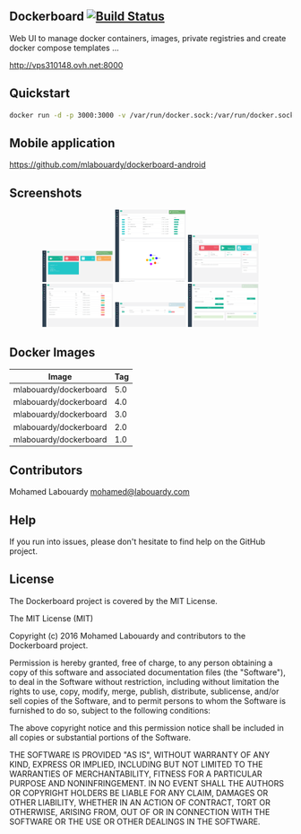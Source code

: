## Dockerboard [![Build Status](https://travis-ci.org/mlabouardy/docker-ui.svg?branch=master)](https://travis-ci.org/mlabouardy/docker-ui)

Web UI to manage docker containers, images, private registries and create docker compose templates  ...

http://vps310148.ovh.net:8000

## Quickstart

```sh
docker run -d -p 3000:3000 -v /var/run/docker.sock:/var/run/docker.sock --name dockerboard mlabouardy/dockerboard:5.0
```

## Mobile application

https://github.com/mlabouardy/dockerboard-android

## Screenshots

<p align="center">
  <img src="screenshots/1.png" width="25%"/>
  <img src="screenshots/2.png" width="25%"/>
  <img src="screenshots/3.png" width="25%"/>
  <img src="screenshots/4.png" width="25%"/>
  <img src="screenshots/5.png" width="25%"/>
  <img src="screenshots/6.png" width="25%"/>
</p>

## Docker Images

Image | Tag
------------ | -------------
mlabouardy/dockerboard | 5.0
mlabouardy/dockerboard | 4.0
mlabouardy/dockerboard | 3.0
mlabouardy/dockerboard | 2.0
mlabouardy/dockerboard | 1.0

## Contributors

Mohamed Labouardy <mohamed@labouardy.com>

## Help

If you run into issues, please don't hesitate to find help on the GitHub project.

## License

The Dockerboard project is covered by the MIT License.

The MIT License (MIT)

Copyright (c) 2016 Mohamed Labouardy and contributors to the Dockerboard project.

Permission is hereby granted, free of charge, to any person obtaining a copy of this software and associated documentation files (the "Software"), to deal in the Software without restriction, including without limitation the rights to use, copy, modify, merge, publish, distribute, sublicense, and/or sell copies of the Software, and to permit persons to whom the Software is furnished to do so, subject to the following conditions:

The above copyright notice and this permission notice shall be included in all copies or substantial portions of the Software.

THE SOFTWARE IS PROVIDED "AS IS", WITHOUT WARRANTY OF ANY KIND, EXPRESS OR IMPLIED, INCLUDING BUT NOT LIMITED TO THE WARRANTIES OF MERCHANTABILITY, FITNESS FOR A PARTICULAR PURPOSE AND NONINFRINGEMENT. IN NO EVENT SHALL THE AUTHORS OR COPYRIGHT HOLDERS BE LIABLE FOR ANY CLAIM, DAMAGES OR OTHER LIABILITY, WHETHER IN AN ACTION OF CONTRACT, TORT OR OTHERWISE, ARISING FROM, OUT OF OR IN CONNECTION WITH THE SOFTWARE OR THE USE OR OTHER DEALINGS IN THE SOFTWARE.
